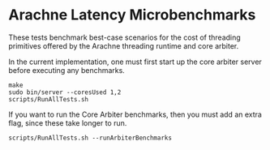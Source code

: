 # Arachne Latency Microbenchmarks

These tests benchmark best-case scenarios for the cost of threading primitives
offered by the Arachne threading runtime and core arbiter.

In the current implementation, one must first start up the core arbiter server
before executing any benchmarks.

    make
    sudo bin/server --coresUsed 1,2
    scripts/RunAllTests.sh

If you want to run the Core Arbiter benchmarks, then you must add an extra flag, since these take longer to run.

    scripts/RunAllTests.sh --runArbiterBenchmarks
